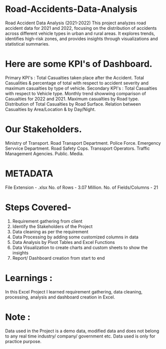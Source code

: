# Road-Accidents-Data-Analysis
Road Accident Data Analysis (2021-2022) This project analyzes road accident data for 2021 and 2022, focusing on the distribution of accidents across different vehicle types in urban and rural areas. It explores trends, identifies high-risk zones, and provides insights through visualizations and statistical summaries.
# Here are some KPI's of Dashboard.
Primary KPI's : Total Casualties taken place after the Accident.
Total Casualities & percentage of total with respect to accident severity and maximum casualties by type of vehicle.
Secondary KPI's : Total Casualties with respect to Vehicle type.
Monthly trend showwing comparison of Casualties for 2022 and 2021.
Maximum casualties by Road type.
Distribution of Total Casualties by Road Surface.
Relation between Casualties by Area/Location & by Day/Night.
# Our Stakeholders.
Ministry of Transport.
Road Transport Department.
Police Force.
Emergency Servvice Department.
Road Safety Cops.
Transsport Operators.
Traffic Management Agencies.
Public.
Media.
# METADATA
File Extension - .xlsx
No. of Rows - 3.07 Million.
No. of Fields/Columns - 21
# Steps Covered-
1. Requirement gathering from client
2. Identify the Stakeholders of the Project
3. Data cleaning as per the requirement
4. Data Processing by adding some customized columns in data
5. Data Analysis by Pivot Tables and Excel Functions
6. Data Visualization to create charts and custom sheets to show the insights
7. Report/ Dashboard creation from start to end
# Learnings : 
In this Excel Project I learned requirement gathering, data cleaning, processing, analysis and dashboard creation in Excel.
# Note : 
Data used in the Project is a demo data, modified data and does not belong to any real time industry/ company/ government etc. Data used is only for practice purpose.

